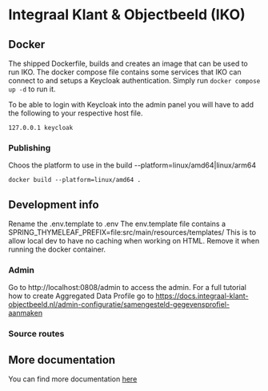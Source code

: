 # Integraal Klant & Objectbeeld (IKO)

## Docker

The shipped Dockerfile, builds and creates an image that can be used to run IKO. The docker compose file contains some
services that IKO can connect to and setups a Keycloak authentication. Simply run `docker compose up -d` to run it.

To be able to login with Keycloak into the admin panel you will have to add the following to your respective host file.

```text
127.0.0.1 keycloak
```

### Publishing
Choos the platform to use in the build --platform=linux/amd64|linux/arm64
```text
docker build --platform=linux/amd64 .
```

## Development info 

Rename the .env.template to .env
The env.template file contains a SPRING_THYMELEAF_PREFIX=file:src/main/resources/templates/
This is to allow local dev to have no caching when working on HTML. Remove it when running the docker container.

### Admin  

Go to http://localhost:0808/admin to access the admin.
For a full tutorial how to create Aggregated Data Profile go to https://docs.integraal-klant-objectbeeld.nl/admin-configuratie/samengesteld-gegevensprofiel-aanmaken

### Source routes

## More documentation

You can find more documentation [here](./doc/index.md)